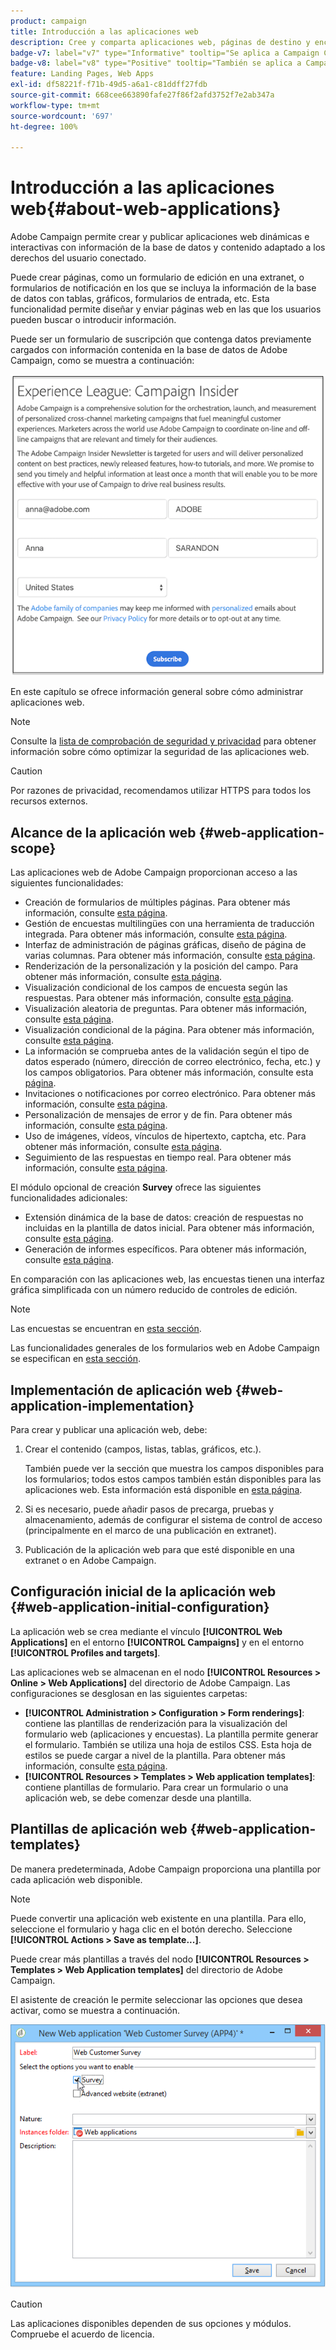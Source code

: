 ```yaml
---
product: campaign
title: Introducción a las aplicaciones web
description: Cree y comparta aplicaciones web, páginas de destino y encuestas dinámicas
badge-v7: label="v7" type="Informative" tooltip="Se aplica a Campaign Classic v7"
badge-v8: label="v8" type="Positive" tooltip="También se aplica a Campaign v8"
feature: Landing Pages, Web Apps
exl-id: df58221f-f71b-49d5-a6a1-c81ddff27fdb
source-git-commit: 668cee663890fafe27f86f2afd3752f7e2ab347a
workflow-type: tm+mt
source-wordcount: '697'
ht-degree: 100%

---
```


# Introducción a las aplicaciones web{#about-web-applications}



Adobe Campaign permite crear y publicar aplicaciones web dinámicas e interactivas con información de la base de datos y contenido adaptado a los derechos del usuario conectado.

Puede crear páginas, como un formulario de edición en una extranet, o formularios de notificación en los que se incluya la información de la base de datos con tablas, gráficos, formularios de entrada, etc. Esta funcionalidad permite diseñar y enviar páginas web en las que los usuarios pueden buscar o introducir información.

Puede ser un formulario de suscripción que contenga datos previamente cargados con información contenida en la base de datos de Adobe Campaign, como se muestra a continuación:

![](assets/webapp_form_sample.png)

En este capítulo se ofrece información general sobre cómo administrar aplicaciones web.

>[!NOTE]
>
>Consulte la [lista de comprobación de seguridad y privacidad](https://helpx.adobe.com/es/campaign/kb/acc-security.html) para obtener información sobre cómo optimizar la seguridad de las aplicaciones web.

>[!CAUTION]
>
>Por razones de privacidad, recomendamos utilizar HTTPS para todos los recursos externos.

## Alcance de la aplicación web {#web-application-scope}

Las aplicaciones web de Adobe Campaign proporcionan acceso a las siguientes funcionalidades:

* Creación de formularios de múltiples páginas. Para obtener más información, consulte [esta página](about-web-forms.md).
* Gestión de encuestas multilingües con una herramienta de traducción integrada. Para obtener más información, consulte [esta página](translating-a-web-application.md).
* Interfaz de administración de páginas gráficas, diseño de página de varias columnas. Para obtener más información, consulte [esta página](designing-a-web-application.md).
* Renderización de la personalización y la posición del campo. Para obtener más información, consulte [esta página](editing-content.md#adding-personalization-content).
* Visualización condicional de los campos de encuesta según las respuestas. Para obtener más información, consulte [esta página](form-rendering.md#defining-fields-conditional-display).
* Visualización aleatoria de preguntas. Para obtener más información, consulte [esta página](../../surveys/using/building-a-survey.md#adding-questions).
* Visualización condicional de la página. Para obtener más información, consulte [esta página](defining-web-forms-page-sequencing.md#conditional-page-display).
* La información se comprueba antes de la validación según el tipo de datos esperado (número, dirección de correo electrónico, fecha, etc.) y los campos obligatorios. Para obtener más información, consulte esta [página](form-rendering.md#defining-control-settings).
* Invitaciones o notificaciones por correo electrónico. Para obtener más información, consulte [esta página](publishing-a-web-form.md#delivering-a-form-via-email).
* Personalización de mensajes de error y de fin. Para obtener más información, consulte [esta página](defining-web-forms-properties.md#setting-up-an-error-page).
* Uso de imágenes, vídeos, vínculos de hipertexto, captcha, etc. Para obtener más información, consulte [esta página](editing-content.md).
* Seguimiento de las respuestas en tiempo real. Para obtener más información, consulte [esta página](../../surveys/using/publish-track-and-use-collected-data.md#response-tracking).

El módulo opcional de creación **Survey** ofrece las siguientes funcionalidades adicionales:

* Extensión dinámica de la base de datos: creación de respuestas no incluidas en la plantilla de datos inicial. Para obtener más información, consulte [esta página](../../surveys/using/managing-answers.md#storing-collected-answers).
* Generación de informes específicos. Para obtener más información, consulte [esta página](../../surveys/using/publish-track-and-use-collected-data.md#reports-on-surveys).

En comparación con las aplicaciones web, las encuestas tienen una interfaz gráfica simplificada con un número reducido de controles de edición.

>[!NOTE]
>
>Las encuestas se encuentran en [esta sección](../../surveys/using/about-surveys.md).
>
>Las funcionalidades generales de los formularios web en Adobe Campaign se especifican en [esta sección](about-web-forms.md).

## Implementación de aplicación web {#web-application-implementation}

Para crear y publicar una aplicación web, debe:

1. Crear el contenido (campos, listas, tablas, gráficos, etc.).

   También puede ver la sección que muestra los campos disponibles para los formularios; todos estos campos también están disponibles para las aplicaciones web. Esta información está disponible en [esta página](adding-fields-to-a-web-form.md).

1. Si es necesario, puede añadir pasos de precarga, pruebas y almacenamiento, además de configurar el sistema de control de acceso (principalmente en el marco de una publicación en extranet).
1. Publicación de la aplicación web para que esté disponible en una extranet o en Adobe Campaign.

## Configuración inicial de la aplicación web {#web-application-initial-configuration}

La aplicación web se crea mediante el vínculo **[!UICONTROL Web Applications]** en el entorno **[!UICONTROL Campaigns]** y en el entorno **[!UICONTROL Profiles and targets]**.

Las aplicaciones web se almacenan en el nodo **[!UICONTROL Resources > Online > Web Applications]** del directorio de Adobe Campaign. Las configuraciones se desglosan en las siguientes carpetas:

* **[!UICONTROL Administration > Configuration > Form renderings]**: contiene las plantillas de renderización para la visualización del formulario web (aplicaciones y encuestas). La plantilla permite generar el formulario. También se utiliza una hoja de estilos CSS. Esta hoja de estilos se puede cargar a nivel de la plantilla. Para obtener más información, consulte [esta página](form-rendering.md#selecting-the-form-rendering-template).
* **[!UICONTROL Resources > Templates > Web application templates]**: contiene plantillas de formulario. Para crear un formulario o una aplicación web, se debe comenzar desde una plantilla.

## Plantillas de aplicación web {#web-application-templates}

De manera predeterminada, Adobe Campaign proporciona una plantilla por cada aplicación web disponible.

>[!NOTE]
>
>Puede convertir una aplicación web existente en una plantilla. Para ello, seleccione el formulario y haga clic en el botón derecho. Seleccione **[!UICONTROL Actions > Save as template...]**.

Puede crear más plantillas a través del nodo **[!UICONTROL Resources > Templates > Web Application templates]** del directorio de Adobe Campaign.

El asistente de creación le permite seleccionar las opciones que desea activar, como se muestra a continuación.

![](assets/webapp_create_template.png)

>[!CAUTION]
>
>Las aplicaciones disponibles dependen de sus opciones y módulos. Compruebe el acuerdo de licencia.
